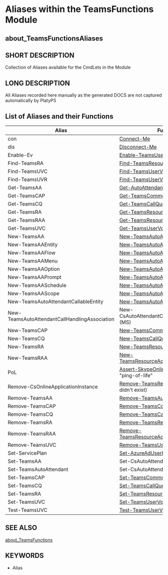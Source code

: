 # Aliases within the TeamsFunctions Module

## about_TeamsFunctionsAliases

## SHORT DESCRIPTION

Collection of Aliases available for the CmdLets in the Module

## LONG DESCRIPTION

All Aliases recorded here manually as the generated DOCS are not captured automatically by PlatyPS

## List of Aliases and their Functions

| Alias                                         | Function                                                                                      |
| --------------------------------------------- | --------------------------------------------------------------------------------------------- |
| con                                           | [Connect-Me](\docs\Connect-Me.md)                                                             |
| dis                                           | [Disconnect-Me](\docs\Disconnect-Me.md)                                                       |
| Enable-Ev                                     | [Enable-TeamsUserForEnterpriseVoice](\docs\Enable-TeamsUserForEnterpriseVoice.md)             |
| Find-TeamsRA                                  | [Find-TeamsResourceAccount](\docs\Find-TeamsResourceAccount.md)                               |
| Find-TeamsUVC                                 | [Find-TeamsUserVoiceConfig](\docs\Find-TeamsUserVoiceConfig.md)                               |
| Find-TeamsUVR                                 | [Find-TeamsUserVoiceRouting](\docs\Find-TeamsUserVoiceRouting.md)                             |
| Get-TeamsAA                                   | [Get-AutoAttendant](\docs\Get-AutoAttendant.md)                                               |
| Get-TeamsCAP                                  | [Get-TeamsCommonAreaPhone](\docs\Get-TeamsCommonAreaPhone.md)                                 |
| Get-TeamsCQ                                   | [Get-TeamsCallQueue](\docs\Get-TeamsCallQueue.md)                                             |
| Get-TeamsRA                                   | [Get-TeamsResourceAccount](\docs\Get-TeamsResourceAccount.md)                                 |
| Get-TeamsRAA                                  | [Get-TeamsResourceAccountAssociation](\docs\Get-TeamsResourceAccountAssociation.md)           |
| Get-TeamsUVC                                  | [Get-TeamsUserVoiceConfig](\docs\Get-TeamsUserVoiceConfig.md)                                 |
| New-TeamsAA                                   | [New-TeamsAutoAttendant](\docs\New-TeamsAutoAttendant.md)                                     |
| New-TeamsAAEntity                             | [New-TeamsAutoAttendantCallableEntity](\docs\New-TeamsAutoAttendantCallableEntity.md)         |
| New-TeamsAAFlow                               | [New-TeamsAutoAttendant](\docs\New-TeamsAutoAttendant.md)                                     |
| New-TeamsAAMenu                               | [New-TeamsAutoAttendant](\docs\New-TeamsAutoAttendant.md)                                     |
| New-TeamsAAOption                             | [New-TeamsAutoAttendant](\docs\New-TeamsAutoAttendant.md)                                     |
| New-TeamsAAPrompt                             | [New-TeamsAutoAttendant](\docs\New-TeamsAutoAttendant.md)                                     |
| New-TeamsAASchedule                           | [New-TeamsAutoAttendant](\docs\New-TeamsAutoAttendant.md)                                     |
| New-TeamsAAScope                              | [New-TeamsAutoAttendant](\docs\New-TeamsAutoAttendant.md)                                     |
| New-TeamsAutoAttendantCallableEntity          | [New-TeamsAutoAttendantCallableEntity](\docs\New-TeamsAutoAttendantCallableEntity.md)         |
| New-TeamsAutoAttendantCallHandlingAssociation | New-CsAutoAttendantCallHandlingAssociation (MS)                                               |
| New-TeamsCAP                                  | [New-TeamsCommonAreaPhone](\docs\New-TeamsCommonAreaPhone.md)                                 |
| New-TeamsCQ                                   | [New-TeamsCallQueue](\docs\New-TeamsCallQueue.md)                                             |
| New-TeamsRA                                   | [New-TeamsResourceAccount](\docs\New-TeamsResourceAccount.md)                                 |
| New-TeamsRAA                                  | [New-TeamsResourceAccountAssociation](\docs\New-TeamsResourceAccountAssociation.md)           |
| PoL                                           | [Assert-SkypeOnlineConnection](\docs\Assert-SkypeOnlineConnection.md) - think: "ping-of-life" |
| Remove-CsOnlineApplicationInstance            | [Remove-TeamsResourceAccount](\docs\Remove-TeamsResourceAccount.md) (this didn't exist)       |
| Remove-TeamsAA                                | [Remove-TeamsAutoAttendant](\docs\Remove-TeamsAutoAttendant.md)                               |
| Remove-TeamsCAP                               | [Remove-TeamsCommonAreaPhone](\docs\Remove-TeamsCommonAreaPhone.md)                           |
| Remove-TeamsCQ                                | [Remove-TeamsCallQueue](\docs\Remove-TeamsCallQueue.md)                                       |
| Remove-TeamsRA                                | [Remove-TeamsResourceAccount](\docs\Remove-TeamsResourceAccount.md)                           |
| Remove-TeamsRAA                               | [Remove-TeamsResourceAccountAssociation](\docs\Remove-TeamsResourceAccountAssociation.md)     |
| Remove-TeamsUVC                               | [Remove-TeamsUserVoiceConfig](\docs\Remove-TeamsUserVoiceConfig.md)                           |
| Set-ServicePlan                               | [Set-AzureAdUserLicenseServicePlan](\docs\Set-AzureAdUserLicenseServicePlan.md)               |
| Set-TeamsAA                                   | Set-CsAutoAttendant (MS)                                                                      |
| Set-TeamsAutoAttendant                        | Set-CsAutoAttendant (MS)                                                                      |
| Set-TeamsCAP                                  | [Set-TeamsCommonAreaPhone](\docs\Set-TeamsCommonAreaPhone.md)                                 |
| Set-TeamsCQ                                   | [Set-TeamsCallQueue](\docs\Set-TeamsCallQueue.md)                                             |
| Set-TeamsRA                                   | [Set-TeamsResourceAccount](\docs\Set-TeamsResourceAccount.md)                                 |
| Set-TeamsUVC                                  | [Set-TeamsUserVoiceConfig](\docs\Set-TeamsUserVoiceConfig.md)                                 |
| Test-TeamsUVC                                 | [Test-TeamsUserVoiceConfig](\docs\Test-TeamsUserVoiceConfig.md)                               |

## SEE ALSO

[about_TeamsFunctions](about_TeamsFunctions.md)

## KEYWORDS

- Alias

